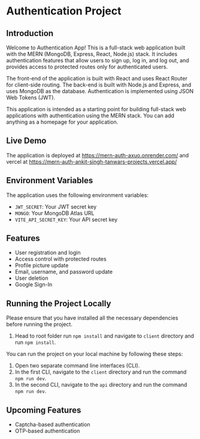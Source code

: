 # Authentication Project

## Introduction

Welcome to Authentication App! This is a full-stack web application built with the MERN (MongoDB, Express, React, Node.js) stack. It includes authentication features that allow users to sign up, log in, and log out, and provides access to protected routes only for authenticated users.

The front-end of the application is built with React and uses React Router for client-side routing. The back-end is built with Node.js and Express, and uses MongoDB as the database. Authentication is implemented using JSON Web Tokens (JWT).

This application is intended as a starting point for building full-stack web applications with authentication using the MERN stack. You can add anything as a homepage for your application.

## Live Demo

The application is deployed at https://mern-auth-axuo.onrender.com/ and vercel at https://mern-auth-ankit-singh-tanwars-projects.vercel.app/

## Environment Variables

The application uses the following environment variables:

- `JWT_SECRET`: Your JWT secret key
- `MONGO`: Your MongoDB Atlas URL
- `VITE_API_SECRET_KEY`: Your API secret key

## Features

- User registration and login
- Access control with protected routes
- Profile picture update
- Email, username, and password update
- User deletion
- Google Sign-In


## Running the Project Locally

Please ensure that you have installed all the necessary dependencies before running the project.
1. Head to root folder run `npm install` and navigate to `client` directory and run `npm install`.

You can run the project on your local machine by following these steps:

1. Open two separate command line interfaces (CLI).
2. In the first CLI, navigate to the `client` directory and run the command `npm run dev`.
3. In the second CLI, navigate to the `api` directory and run the command `npm run dev`.

## Upcoming Features

- Captcha-based authentication
- OTP-based authentication


